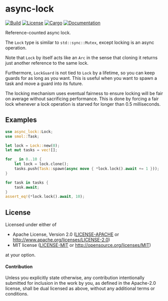 # async-lock

[![Build](https://github.com/stjepang/async-lock/workflows/Build%20and%20test/badge.svg)](
https://github.com/stjepang/async-lock/actions)
[![License](https://img.shields.io/badge/license-MIT%2FApache--2.0-blue.svg)](
https://github.com/stjepang/async-lock)
[![Cargo](https://img.shields.io/crates/v/async-lock.svg)](
https://crates.io/crates/async-lock)
[![Documentation](https://docs.rs/async-lock/badge.svg)](
https://docs.rs/async-lock)

Reference-counted async lock.

The `Lock` type is similar to `std::sync::Mutex`, except locking is an async operation.

Note that `Lock` by itself acts like an `Arc` in the sense that cloning it returns just
another reference to the same lock.

Furthermore, `LockGuard` is not tied to `Lock` by a lifetime, so you can keep guards for
as long as you want. This is useful when you want to spawn a task and move a guard into its
future.

The locking mechanism uses eventual fairness to ensure locking will be fair on average without
sacrificing performance. This is done by forcing a fair lock whenever a lock operation is
starved for longer than 0.5 milliseconds.

## Examples

```rust
use async_lock::Lock;
use smol::Task;

let lock = Lock::new(0);
let mut tasks = vec![];

for _ in 0..10 {
    let lock = lock.clone();
    tasks.push(Task::spawn(async move { *lock.lock().await += 1 }));
}

for task in tasks {
    task.await;
}
assert_eq!(*lock.lock().await, 10);
```

## License

Licensed under either of

 * Apache License, Version 2.0 ([LICENSE-APACHE](LICENSE-APACHE) or http://www.apache.org/licenses/LICENSE-2.0)
 * MIT license ([LICENSE-MIT](LICENSE-MIT) or http://opensource.org/licenses/MIT)

at your option.

#### Contribution

Unless you explicitly state otherwise, any contribution intentionally submitted
for inclusion in the work by you, as defined in the Apache-2.0 license, shall be
dual licensed as above, without any additional terms or conditions.
